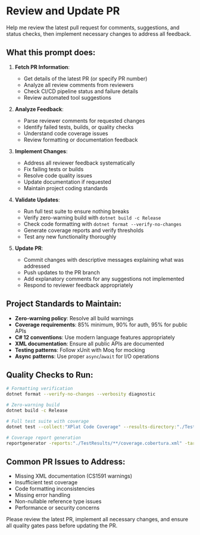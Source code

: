 # Review and Update PR

Help me review the latest pull request for comments, suggestions, and status checks, then implement necessary changes to address all feedback.

## What this prompt does:

1. **Fetch PR Information**:
   - Get details of the latest PR (or specify PR number)
   - Analyze all review comments from reviewers
   - Check CI/CD pipeline status and failure details
   - Review automated tool suggestions

2. **Analyze Feedback**:
   - Parse reviewer comments for requested changes
   - Identify failed tests, builds, or quality checks
   - Understand code coverage issues
   - Review formatting or documentation feedback

3. **Implement Changes**:
   - Address all reviewer feedback systematically
   - Fix failing tests or builds
   - Resolve code quality issues
   - Update documentation if requested
   - Maintain project coding standards

4. **Validate Updates**:
   - Run full test suite to ensure nothing breaks
   - Verify zero-warning build with `dotnet build -c Release`
   - Check code formatting with `dotnet format --verify-no-changes`
   - Generate coverage reports and verify thresholds
   - Test any new functionality thoroughly

5. **Update PR**:
   - Commit changes with descriptive messages explaining what was addressed
   - Push updates to the PR branch
   - Add explanatory comments for any suggestions not implemented
   - Respond to reviewer feedback appropriately

## Project Standards to Maintain:
- **Zero-warning policy**: Resolve all build warnings
- **Coverage requirements**: 85% minimum, 90% for auth, 95% for public APIs
- **C# 12 conventions**: Use modern language features appropriately
- **XML documentation**: Ensure all public APIs are documented
- **Testing patterns**: Follow xUnit with Moq for mocking
- **Async patterns**: Use proper `async`/`await` for I/O operations

## Quality Checks to Run:
```bash
# Formatting verification
dotnet format --verify-no-changes --verbosity diagnostic

# Zero-warning build
dotnet build -c Release

# Full test suite with coverage
dotnet test --collect:"XPlat Code Coverage" --results-directory:"./TestResults"

# Coverage report generation
reportgenerator -reports:"./TestResults/**/coverage.cobertura.xml" -targetdir:"./TestResults/coveragereport" -reporttypes:Html
```

## Common PR Issues to Address:
- Missing XML documentation (CS1591 warnings)
- Insufficient test coverage
- Code formatting inconsistencies
- Missing error handling
- Non-nullable reference type issues
- Performance or security concerns

Please review the latest PR, implement all necessary changes, and ensure all quality gates pass before updating the PR.
